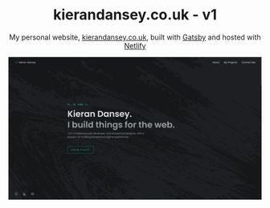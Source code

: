 
<h1 align="center">
  kierandansey.co.uk - v1
</h1>
<p align="center">
  My personal website, <a href="https://kierandansey.co.uk" target="_blank">kierandansey.co.uk</a>, built with <a href="https://www.gatsbyjs.org/" target="_blank">Gatsby</a> and hosted with <a href="https://www.netlify.com/" target="_blank">Netlify</a>
</p>

![demo](https://raw.githubusercontent.com/kdan80/v1/master/src/images/demo.webp)

